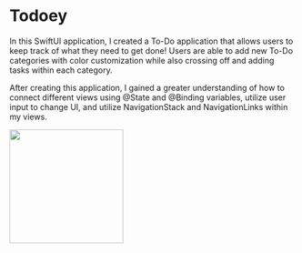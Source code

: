 # Todoey
In this SwiftUI application, I created a To-Do application that allows users to keep track of what they need to get done!
Users are able to add new To-Do categories with color customization while also crossing off and adding tasks within each category. 

After creating this application, I gained a greater understanding of how to connect different views using @State and @Binding variables, utilize user input to change UI, and utilize NavigationStack and NavigationLinks within my views. 

<img src = "https://github.com/ellieekimm/todoey/blob/main/Screen%20Recording%202023-11-03%20at%205.26.25%20PM.gif" width = "200">
